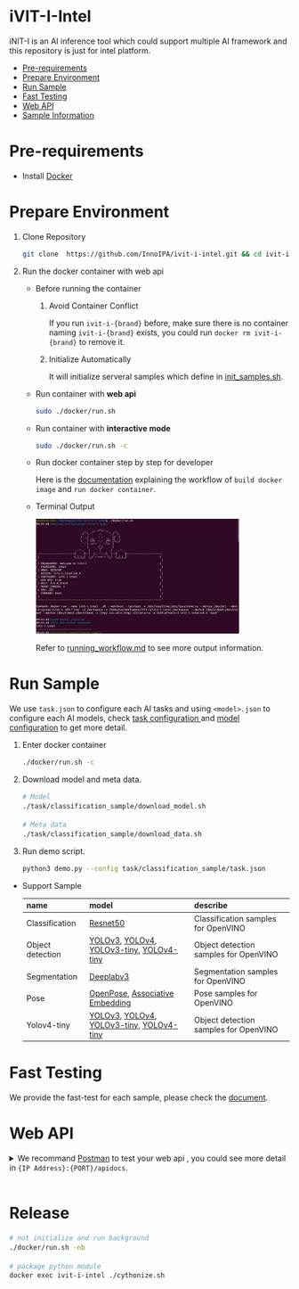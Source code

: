 # iVIT-I-Intel
iNIT-I is an AI inference tool which could support multiple AI framework and this repository is just for intel platform.

* [Pre-requirements](#pre-requirements)
* [Prepare Environment](#prepare-environment)
* [Run Sample](#run-sample)
* [Fast Testing](#fast-testing)
* [Web API](#web-api)
* [Sample Information](#sample-information)

# Pre-requirements
* Install [Docker](https://docs.docker.com/engine/install/ubuntu/)



# Prepare Environment

1. Clone Repository

    ```bash
    git clone  https://github.com/InnoIPA/ivit-i-intel.git && cd ivit-i-intel
    ```

2. Run the docker container with web api

    * Before running the container
        1. Avoid Container Conflict

            If you run `ivit-i-{brand}` before, make sure there is no container naming `ivit-i-{brand}` exists, you could run `docker rm ivit-i-{brand}` to remove it.

        2. Initialize Automatically
        
            It will initialize serveral samples which define in [init_samples.sh](./init_samples.sh).
        
    * Run container with **web api**
        ```bash
        sudo ./docker/run.sh
        ```

    * Run container with **interactive mode**
        ```bash
        sudo ./docker/run.sh -c
        ```

    * Run docker container step by step for developer

        Here is the [documentation](docs/activate_env_for_developer.md) explaining the workflow of `build docker image` and `run docker container`.

    * Terminal Output

        <img src="docs/images/run_script_info.png" width=80%>
        
        Refer to [running_workflow.md](docs/running_workflow.md) to see more output information.

# Run Sample
We use `task.json` to configure each AI tasks and using `<model>.json` to configure each AI models, check [ task configuration ](./docs/task_configuration.md) and [model configuration](./docs/model_configuration.md) to get more detail.

1. Enter docker container
    ```bash
    ./docker/run.sh -c
    ```
2. Download model and meta data.
    ```bash
    # Model
    ./task/classification_sample/download_model.sh

    # Meta data
    ./task/classification_sample/download_data.sh
    ```
3. Run demo script.
    ``` bash
    python3 demo.py --config task/classification_sample/task.json
    ```
* Support Sample

    name             | model                            | describe
    -----------------|-----------------------------------------|--------------
    Classification   | [Resnet50](https://docs.openvino.ai/latest/omz_models_model_resnet_50_tf.html)                              | Classification samples for OpenVINO
    Object detection | [YOLOv3](https://docs.openvino.ai/latest/omz_models_model_yolo_v3_tf.html), [YOLOv4](https://docs.openvino.ai/latest/omz_models_model_yolo_v4_tf.html), [YOLOv3-tiny](https://docs.openvino.ai/latest/omz_models_model_yolo_v3_tiny_tf.html), [YOLOv4-tiny](https://docs.openvino.ai/latest/omz_models_model_yolo_v4_tiny_tf.html)| Object detection samples for OpenVINO
    Segmentation     | [Deeplabv3](https://docs.openvino.ai/latest/omz_models_model_deeplabv3.html)                               | Segmentation samples for OpenVINO
    Pose             | [OpenPose](https://docs.openvino.ai/latest/omz_demos_human_pose_estimation_demo_python.html#doxid-omz-demos-human-pose-estimation-demo-python),  [Associative Embedding ](https://docs.openvino.ai/latest/omz_demos_human_pose_estimation_demo_python.html#doxid-omz-demos-human-pose-estimation-demo-python)        | Pose samples for OpenVINO
    Yolov4-tiny    |  [YOLOv3](https://docs.openvino.ai/latest/omz_models_model_yolo_v3_tf.html), [YOLOv4](https://docs.openvino.ai/latest/omz_models_model_yolo_v4_tf.html), [YOLOv3-tiny](https://docs.openvino.ai/latest/omz_models_model_yolo_v3_tiny_tf.html), [YOLOv4-tiny](https://docs.openvino.ai/latest/omz_models_model_yolo_v4_tiny_tf.html)| Object detection samples for OpenVINO


# Fast Testing
We provide the fast-test for each sample, please check the [document](./test/README.md).


# Web API
<details>
    <summary>
        We recommand <a href="https://www.postman.com/">Postman</a> to test your web api , you could see more detail in <code>{IP Address}:{PORT}/apidocs</code>.
    </summary>
    <img src="docs/images/apidocs.png" width=80%>
</details>
<br>

# Release
```bash
# not initialize and run background
./docker/run.sh -nb

# package python module
docker exec ivit-i-intel ./cythonize.sh
```